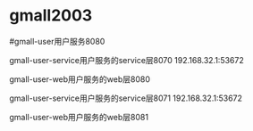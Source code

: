 # gmall2003

#gmall-user用户服务8080

gmall-user-service用户服务的service层8070
192.168.32.1:53672

gmall-user-web用户服务的web层8080

gmall-user-service用户服务的service层8071
192.168.32.1:53672

gmall-user-web用户服务的web层8081